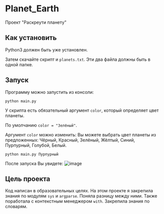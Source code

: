 # Planet_Earth
Проект "Раскреути планету"
 
## Как установить
Python3 должен быть уже установлен.

Затем скачайте скрипт и `planets.txt`. Эти два файла должны быть в одной папке.

## Запуск

Программу можно запустить из консоли:

```
python main.py
```
У скрипта есть обязательный аргумент `color`, который определяет цвет планеты.

По умолчанию `color = "Зелёный"`.

Аргумент `color` можно изменить:
Вы можете выбрать цвет планеты из предложенных:
Чёрный, Красный, Зелёный, Жёлтый, Синий, Пурпурный, Голубой, Белый.

```
python main.py Пурпурный
```
После запуска Вы увидете:
![image](https://github.com/wezbicka/Planet_Earth/white.gif)


## Цель проекта
Код написан в образовательных целях. 
На этом проекте я закрепила знания по модулям `sys` и `argparse`. Поняла разницу между ними. Также поработала с контекстным менеджером `with`. Закрепила знания по словарям. 
